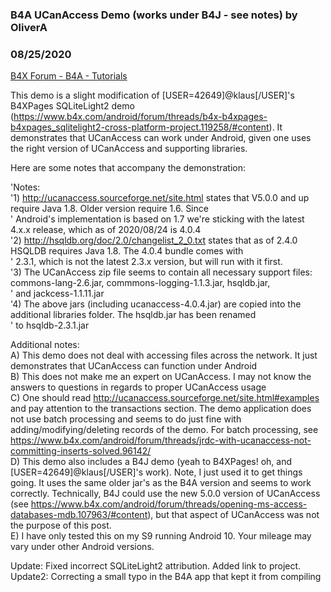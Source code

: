 ### B4A UCanAccess Demo (works under B4J - see notes) by OliverA
### 08/25/2020
[B4X Forum - B4A - Tutorials](https://www.b4x.com/android/forum/threads/121546/)

This demo is a slight modification of [USER=42649]@klaus[/USER]'s B4XPages SQLiteLight2 demo (<https://www.b4x.com/android/forum/threads/b4x-b4xpages-b4xpages_sqlitelight2-cross-platform-project.119258/#content>). It demonstrates that UCanAccess can work under Android, given one uses the right version of UCanAccess and supporting libraries.  
  
Here are some notes that accompany the demonstration:  
  
'Notes:  
'1) <http://ucanaccess.sourceforge.net/site.html> states that V5.0.0 and up require Java 1.8. Older version require 1.6. Since  
' Android's implementation is based on 1.7 we're sticking with the latest 4.x.x release, which as of 2020/08/24 is 4.0.4  
'2) <http://hsqldb.org/doc/2.0/changelist_2_0.txt> states that as of 2.4.0 HSQLDB requires Java 1.8. The 4.0.4 bundle comes with  
' 2.3.1, which is not the latest 2.3.x version, but will run with it first.  
'3) The UCanAccess zip file seems to contain all necessary support files: commons-lang-2.6.jar, commmons-logging-1.1.3.jar, hsqldb.jar,  
' and jackcess-1.1.11.jar  
'4) The above jars (including ucanaccess-4.0.4.jar) are copied into the additional libraries folder. The hsqldb.jar has been renamed  
' to hsqldb-2.3.1.jar  
  
Additional notes:  
A) This demo does not deal with accessing files across the network. It just demonstrates that UCanAccess can function under Android  
B) This does not make me an expert on UCanAccess. I may not know the answers to questions in regards to proper UCanAccess usage  
C) One should read <http://ucanaccess.sourceforge.net/site.html#examples> and pay attention to the transactions section. The demo application does not use batch processing and seems to do just fine with adding/modifying/deleting records of the demo. For batch processing, see <https://www.b4x.com/android/forum/threads/jrdc-with-ucanaccess-not-committing-inserts-solved.96142/>  
D) This demo also includes a B4J demo (yeah to B4XPages! oh, and [USER=42649]@klaus[/USER]'s work). Note, I just used it to get things going. It uses the same older jar's as the B4A version and seems to work correctly. Technically, B4J could use the new 5.0.0 version of UCanAccess (see <https://www.b4x.com/android/forum/threads/opening-ms-access-databases-mdb.107963/#content>), but that aspect of UCanAccess was not the purpose of this post.  
E) I have only tested this on my S9 running Android 10. Your mileage may vary under other Android versions.  
  
Update: Fixed incorrect SQLiteLight2 attribution. Added link to project.  
Update2: Correcting a small typo in the B4A app that kept it from compiling